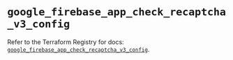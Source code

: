 # `google_firebase_app_check_recaptcha_v3_config`

Refer to the Terraform Registry for docs: [`google_firebase_app_check_recaptcha_v3_config`](https://registry.terraform.io/providers/hashicorp/google-beta/5.41.0/docs/resources/google_firebase_app_check_recaptcha_v3_config).
